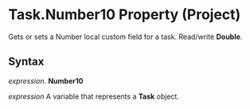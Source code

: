 
# Task.Number10 Property (Project)

Gets or sets a Number local custom field for a task. Read/write  **Double**.


## Syntax

 _expression_. **Number10**

 _expression_ A variable that represents a **Task** object.

